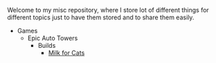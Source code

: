 Welcome to my misc repository, where I store lot of different things for different topics just to have them stored and to share them easily.

* Games
  * Epic Auto Towers
    * Builds
      * [Milk for Cats](games/epic-auto-towers/builds/milk-for-cats/README.md)
